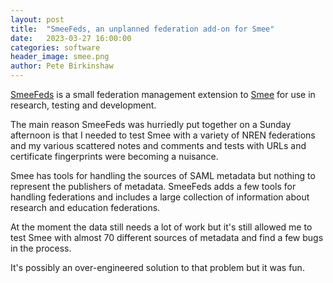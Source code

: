 ```yaml
---
layout: post
title:  "SmeeFeds, an unplanned federation add-on for Smee"
date:   2023-03-27 16:00:00
categories: software
header_image: smee.png
author: Pete Birkinshaw
---
```

[SmeeFeds](https://github.com/Digital-Identity-Labs/smee_feds) is a small federation management extension to [Smee](https://github.com/Digital-Identity-Labs/smee) for use in research, testing and development.

The main reason SmeeFeds was hurriedly put together on a Sunday afternoon is that I needed to test Smee with a variety of NREN federations and my various scattered notes and comments and tests with URLs and certificate fingerprints were becoming a nuisance.

Smee has tools for handling the sources of SAML metadata but nothing to represent the publishers of metadata. SmeeFeds adds a few tools for handling federations and includes a large collection of information about research and education federations.

At the moment the data still needs a lot of work but it's still allowed me to test Smee with almost 70 different sources of metadata and find a few bugs in the process.

It's possibly an over-engineered solution to that problem but it was fun.
